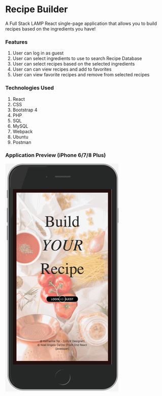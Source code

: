 # Recipe Builder

A Full Stack LAMP React single-page application that allows you to build recipes based on the ingredients you have!

### Features
 
  1) User can log in as guest
  2) User can select ingredients to use to search Recipe Database
  3) User can select recipes based on the selected ingredients
  4) User can can view recipes and add to favorites
  5) User can view favorite recipes and remove from selected recipes

### Technologies Used

  1) React
  2) CSS
  3) Bootstrap 4
  4) PHP
  5) SQL
  6) MySQL
  7) Webpack
  8) Ubuntu
  9) Postman
  
### Application Preview (iPhone 6/7/8 Plus)
![](/server/public/images/recipebuilderpreview.gif)


